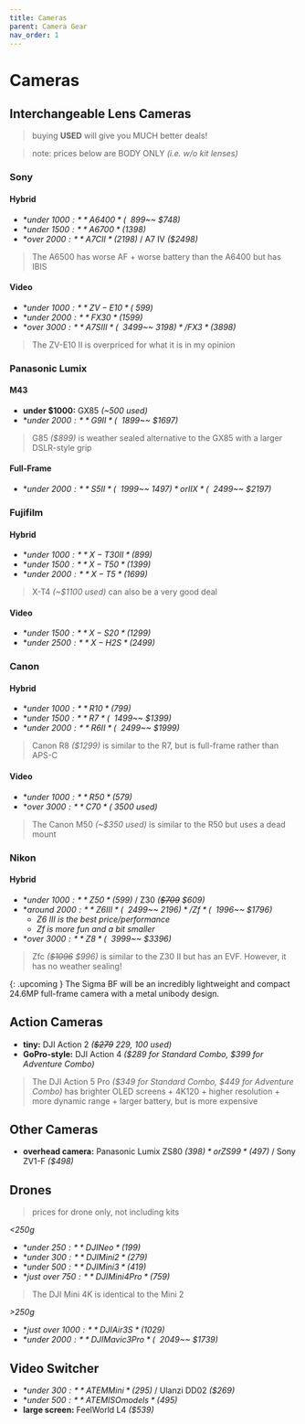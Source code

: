 ```yaml
---
title: Cameras
parent: Camera Gear
nav_order: 1
---
```

# Cameras

## Interchangeable Lens Cameras

> buying **USED** will give you MUCH better deals!

> note: prices below are BODY ONLY *(i.e. w/o kit lenses)*

### Sony

#### Hybrid

- **under $1000:** A6400 *(~~$899~~ $748)*
- **under $1500:** A6700 *($1398)*
- **over $2000:** A7C II *($2198)* / A7 IV *($2498)*

> The A6500 has worse AF + worse battery than the A6400 but has IBIS

#### Video 

- **under $1000:** ZV-E10 *(~$599)*
- **under $2000:** FX30 *($1599)*
- **over $3000:** A7S III *(~~$3499~~ $3198)* / FX3 *($3898)*

> The ZV-E10 II is overpriced for what it is in my opinion

### Panasonic Lumix

#### M43

- **under $1000:** GX85 *(~500 used)*
- **under $2000:** G9 II *(~~$1899~~ $1697)*

> G85 *($899)* is weather sealed alternative to the GX85 with a larger DSLR-style grip

#### Full-Frame

- **under $2000:** S5 II *(~~$1999~~ $1497)* or IIX *(~~$2499~~ $2197)*

### Fujifilm

#### Hybrid

- **under $1000:** X-T30 II *($899)*
- **under $1500:** X-T50 *($1399)*
- **under $2000:** X-T5 *($1699)*

>  X-T4 *(~$1100 used)* can also be a very good deal

#### Video

- **under $1500:** X-S20 *($1299)*
- **under $2500:** X-H2S *($2499)*


### Canon

#### Hybrid

- **under $1000:** R10 *($799)*
- **under $1500:** R7 *(~~$1499~~ $1399)*
- **under $2000:** R6 II *(~~$2499~~ $1999)*

> Canon R8 *($1299)* is similar to the R7, but is full-frame rather than APS-C


#### Video

- **under $1000:** R50 *($579)*
- **over $3000:** C70 *(~$3500 used)*

> The Canon M50 *(~$350 used)* is similar to the R50 but uses a dead mount

### Nikon

#### Hybrid

- **under $1000:** Z50 *($599)* / Z30 *(~~$709~~ $609)*
- **around $2000:** Z6 III *(~~$2499~~ $2196)* / Zf *(~~$1996~~ $1796)*
	- *Z6 III is the best price/performance*
	- *Zf is more fun and a bit smaller*
- **over $3000:** Z8 *(~~$3999~~ $3396)*

> Zfc *(~~$1096~~ $996)* is similar to the Z30 II but has an EVF. However, it has no weather sealing!

{: .upcoming }
The Sigma BF will be an incredibly lightweight and compact 24.6MP full-frame camera with a metal unibody design. 

## Action Cameras

- **tiny:** DJI Action 2 *(~~$279~~ $229, ~$100 used)*
- **GoPro-style:** DJI Action 4 *($289 for Standard Combo, $399 for Adventure Combo)*

> The DJI Action 5 Pro *($349 for Standard Combo, $449 for Adventure Combo)* has brighter OLED screens + 4K120 + higher resolution + more dynamic range + larger battery, but is more expensive

## Other Cameras

- **overhead camera:** Panasonic Lumix ZS80 *($398)* or ZS99 *($497)* / Sony ZV1-F *($498)*

## Drones

> prices for drone only, not including kits

*<250g*
- **under $250:** DJI Neo *($199)*
- **under $300:** DJI Mini 2 *($279)*
- **under $500:** DJI Mini 3 *($419)*
- **just over $750:** DJI Mini 4 Pro *($759)*

> The DJI Mini 4K is identical to the Mini 2

*>250g*
- **just over $1000:** DJI Air 3S *($1029)*
- **under $2000:** DJI Mavic 3 Pro *(~~$2049~~ $1739)*

## Video Switcher

- **under $300:** ATEM Mini *($295)* / Ulanzi DD02 *($269)*
- **under $500:** ATEM ISO models *($495)*
- **large screen:** FeelWorld L4 *($539)*
